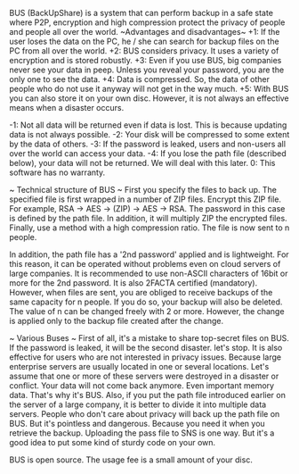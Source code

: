 BUS (BackUpShare) is a system that can perform backup in a safe state where P2P, encryption and high compression protect the privacy of people and people all over the world.
~Advantages and disadvantages~
+1: If the user loses the data on the PC, he / she can search for backup files on the PC from all over the world.
+2: BUS considers privacy. It uses a variety of encryption and is stored robustly.
+3: Even if you use BUS, big companies never see your data in peep. Unless you reveal your password, you are the only one to see the data.
+4: Data is compressed. So, the data of other people who do not use it anyway will not get in the way much.
+5: With BUS you can also store it on your own disc. However, it is not always an effective means when a disaster occurs.

-1: Not all data will be returned even if data is lost. This is because updating data is not always possible.
-2: Your disk will be compressed to some extent by the data of others.
-3: If the password is leaked, users and non-users all over the world can access your data.
-4: If you lose the path file (described below), your data will not be returned. We will deal with this later.
 0: This software has no warranty.

~ Technical structure of BUS ~
First you specify the files to back up.
The specified file is first wrapped in a number of ZIP files.
Encrypt this ZIP file. For example, RSA → AES → (ZIP) → AES → RSA. The password in this case is defined by the path file.
In addition, it will multiply ZIP the encrypted files.
Finally, use a method with a high compression ratio. The file is now sent to n people.

In addition, the path file has a '2nd password' applied and is lightweight. For this reason, it can be operated without problems even on cloud servers of large companies.
It is recommended to use non-ASCII characters of 16bit or more for the 2nd password. It is also 2FACTA certified (mandatory).
However, when files are sent, you are obliged to receive backups of the same capacity for n people. If you do so, your backup will also be deleted.
The value of n can be changed freely with 2 or more. However, the change is applied only to the backup file created after the change.

~ Various Buses ~
First of all, it's a mistake to share top-secret files on BUS. If the password is leaked, it will be the second disaster. let's stop.
It is also effective for users who are not interested in privacy issues. Because large enterprise servers are usually located in one or several locations. Let's assume that one or more of these servers were destroyed in a disaster or conflict. Your data will not come back anymore. Even important memory data. That's why it's BUS. Also, if you put the path file introduced earlier on the server of a large company, it is better to divide it into multiple data servers. People who don't care about privacy will back up the path file on BUS. But it's pointless and dangerous. Because you need it when you retrieve the backup.
Uploading the pass file to SNS is one way. But it's a good idea to put some kind of sturdy code on your own.

BUS is open source. The usage fee is a small amount of your disc.
